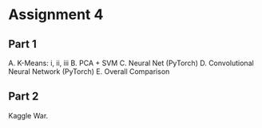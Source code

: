 
# Assignment 4

## Part 1

A. K-Means: i, ii, iii
B. PCA + SVM
C. Neural Net (PyTorch)
D. Convolutional Neural Network (PyTorch)
E. Overall Comparison

## Part 2

Kaggle War.
